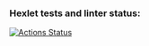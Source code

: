 ### Hexlet tests and linter status:
[![Actions Status](https://github.com/semyanskikh-im/php-project-9/actions/workflows/hexlet-check.yml/badge.svg)](https://github.com/semyanskikh-im/php-project-9/actions)

